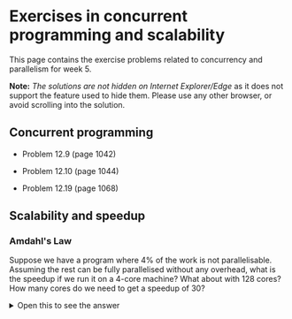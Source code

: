 # Exercises in concurrent programming and scalability

This page contains the exercise problems related to concurrency and
parallelism for week 5.

**Note:** _The solutions are not hidden on Internet Explorer/Edge_ as
it does not support the feature used to hide them. Please use any
other browser, or avoid scrolling into the solution.

## Concurrent programming

* Problem 12.9 (page 1042)

* Problem 12.10 (page 1044)

* Problem 12.19 (page 1068)

## Scalability and speedup

### Amdahl's Law

Suppose we have a program where 4% of the work is not parallelisable.
Assuming the rest can be fully parallelised without any overhead, what
is the speedup if we run it on a 4-core machine?  What about with 128
cores?  How many cores do we need to get a speedup of 30?

<details>
  <summary>Open this to see the answer</summary>

  ```
  p = 0.96

  S(4) = 1 / (1-0.96+(0.96/4)) = 3.57

  S(128) = 1 / (1-0.96+(0.96/128)) = 21.05

  ```

  Since the limit of *S(N)* is *25* as *N* goes to infinity, we cannot
  ever get a speedup of 30 with this program.

</details>
